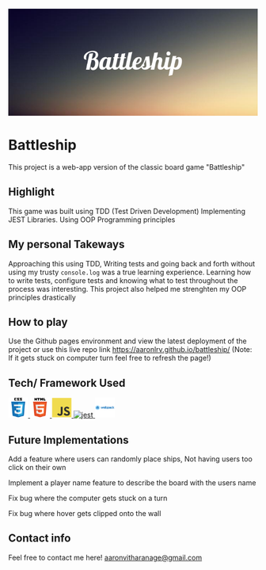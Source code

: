 <p align="center">
  <img  src="Battleship.png">
</p>


# Battleship

This project is a web-app version of the classic board game "Battleship"

## Highlight

This game was built using TDD (Test Driven Development) Implementing JEST Libraries. Using OOP Programming principles

## My personal Takeways
Approaching this using TDD, Writing tests and going back and forth without using my trusty ```console.log``` was a true learning experience. Learning how to write tests, configure tests and knowing what to test throughout the process was interesting. This project also helped me strenghten my OOP principles drastically 

## How to play

Use the Github pages environment and view the latest deployment of the project or use this live repo link https://aaronlrv.github.io/battleship/
(Note: If it gets stuck on computer turn feel free to refresh the page!) 

## Tech/ Framework Used
<p align="left"> 
<a href="https://www.w3schools.com/css/" target="_blank" rel="noreferrer"> <img src="https://raw.githubusercontent.com/devicons/devicon/master/icons/css3/css3-original-wordmark.svg" alt="css3" width="40" height="40"/> </a> 
<a href="https://www.w3.org/html/" target="_blank" rel="noreferrer"> <img src="https://raw.githubusercontent.com/devicons/devicon/master/icons/html5/html5-original-wordmark.svg" alt="html5" width="40" height="40"/> </a>
<a href="https://developer.mozilla.org/en-US/docs/Web/JavaScript" target="_blank" rel="noreferrer"> <img src="https://raw.githubusercontent.com/devicons/devicon/master/icons/javascript/javascript-original.svg" alt="javascript" width="40" height="40"/> </a> <a href="https://jestjs.io" target="_blank" rel="noreferrer"> <img src="https://www.vectorlogo.zone/logos/jestjsio/jestjsio-icon.svg" alt="jest" width="40" height="40"/> </a>
<a href="https://webpack.js.org" target="_blank" rel="noreferrer"> <img src="https://raw.githubusercontent.com/devicons/devicon/d00d0969292a6569d45b06d3f350f463a0107b0d/icons/webpack/webpack-original-wordmark.svg" alt="webpack" width="40" height="40"/> </a> </p>

## Future Implementations
Add a feature where users can randomly place ships, Not having users too click on their own

Implement a player name feature to describe the board with the users name

Fix bug where the computer gets stuck on a turn

Fix bug where hover gets clipped onto the wall


## Contact info
Feel free to contact me here! aaronvitharanage@gmail.com
